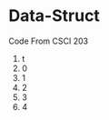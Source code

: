 # Data-Struct
Code From CSCI 203

<ol> 
  <li> t</li>
  <li> 0</li>
  <li> 1</li>
  <li> 2</li>
  <li> 3</li>
  <li> 4</li>
</ol>

